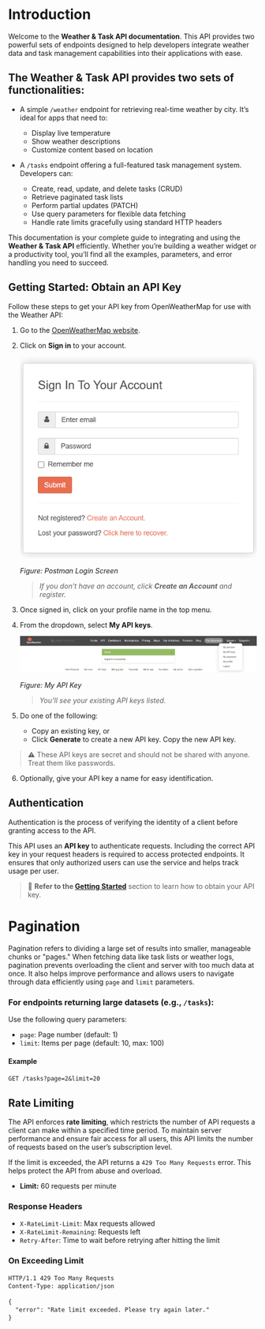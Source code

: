 # Introduction

Welcome to the **Weather & Task API documentation**. This API provides two powerful sets of endpoints designed to help developers integrate weather data and task management capabilities into their applications with ease.

## The Weather & Task API provides two sets of functionalities:

- A simple `/weather` endpoint for retrieving real-time weather by city. It’s ideal for apps that need to:
  - Display live temperature
  - Show weather descriptions
  - Customize content based on location

- A `/tasks` endpoint offering a full-featured task management system. Developers can:
  - Create, read, update, and delete tasks (CRUD)
  - Retrieve paginated task lists
  - Perform partial updates (PATCH)
  - Use query parameters for flexible data fetching
  - Handle rate limits gracefully using standard HTTP headers

This documentation is your complete guide to integrating and using the **Weather & Task API** efficiently. Whether you’re building a weather widget or a productivity tool, you’ll find all the examples, parameters, and error handling you need to succeed.


## Getting Started: Obtain an API Key

Follow these steps to get your API key from OpenWeatherMap for use with the Weather API:

1. Go to the [OpenWeatherMap website](https://openweathermap.org/).
2. Click on **Sign in** to your account.

   ![Postman Login Screen](../Introduction/Postman_Login_Screen.PNG) 
  
   *Figure: Postman Login Screen*

   > *If you don’t have an account, click **Create an Account** and register.*

3. Once signed in, click on your profile name in the top menu.
4. From the dropdown, select **My API keys**.

   ![My API Key](../Introduction/Postman_APIKey.PNG)

   *Figure: My API Key*

   > *You’ll see your existing API keys listed.*

5. Do one of the following:
   - Copy an existing key, or  
   - Click **Generate** to create a new API key. Copy the new API key.

> ⚠️ These API keys are secret and should not be shared with anyone. Treat them like passwords.

6. Optionally, give your API key a name for easy identification.

## Authentication

Authentication is the process of verifying the identity of a client before granting access to the API.

This API uses an **API key** to authenticate requests. Including the correct API key in your request headers is required to access protected endpoints. It ensures that only authorized users can use the service and helps track usage per user.

> 🔑 **Refer to the [Getting Started](#getting-started-obtain-an-api-key)** section to learn how to obtain your API key.


# Pagination

Pagination refers to dividing a large set of results into smaller, manageable chunks or "pages." When fetching data like task lists or weather logs, pagination prevents overloading the client and server with too much data at once. It also helps improve performance and allows users to navigate through data efficiently using `page` and `limit` parameters.

### For endpoints returning large datasets (e.g., `/tasks`):

Use the following query parameters:

- `page`: Page number (default: 1)  
- `limit`: Items per page (default: 10, max: 100)

#### Example

```http
GET /tasks?page=2&limit=20
```


## Rate Limiting

The API enforces **rate limiting**, which restricts the number of API requests a client can make within a specified time period. To maintain server performance and ensure fair access for all users, this API limits the number of requests based on the user’s subscription level.

If the limit is exceeded, the API returns a `429 Too Many Requests` error. This helps protect the API from abuse and overload.

- **Limit:** 60 requests per minute

### Response Headers

- `X-RateLimit-Limit`: Max requests allowed  
- `X-RateLimit-Remaining`: Requests left  
- `Retry-After`: Time to wait before retrying after hitting the limit

### On Exceeding Limit

```http
HTTP/1.1 429 Too Many Requests
Content-Type: application/json

{
  "error": "Rate limit exceeded. Please try again later."
}
```

